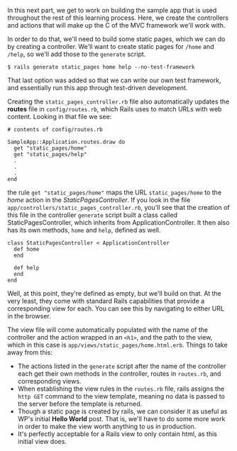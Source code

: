 In this next part, we get to work on building the sample app that is used throughout the rest of this learning process.  Here, we create the controllers and actions that will make up the C of the MVC framework we'll work with.

In order to do that, we'll need to build some static pages, which we can do by creating a controller. We'll want to create static pages for `/home` and `/help`, so we'll add those to the `generate` script.

	$ rails generate static_pages home help --no-test-framework

That last option was added so that we can write our own test framework, and essentially run this app through test-driven development.

Creating the `static_pages_controller.rb` file also automatically updates the **routes** file in `config/routes.rb`, which Rails uses to match URLs with web content.  Looking in that file we see:

	# contents of config/routes.rb

	SampleApp::Application.routes.draw do
      get "static_pages/home"
      get "static_pages/help"
      .
      .
      .
    end

the rule `get "static_pages/home"` maps the URL `static_pages/home` to the *home* action in the *StaticPagesController*.  If you look in the file `app/controllers/static_pages_controller.rb`, you'll see that the creation of this file in the controller `generate` script built a class called StaticPagesController, which inherits from ApplicationController.  It then also has its own methods, `home` and `help`, defined as well.

	class StaticPagesController < ApplicationController
      def home
      end

      def help
      end
    end

Well, at this point, they're defined as empty, but we'll build on that. At the very least, they come with standard Rails capabilities that provide a corresponding view for each.  You can see this by navigating to either URL in the browser.

The view file will come automatically populated with the name of the controller and the action wrapped in an `<h1>`, and the path to the view, which in this case is `app/views/static_pages/home.html.erb`.  Things to take away from this:

* The actions listed in the `generate` script after the name of the controller each get their own methods in the controller, routes in `routes.rb`, and corresponding views.
* When establishing the view rules in the `routes.rb` file, rails assigns the `http GET` command to the view template, meaning no data is passed to the server before the template is returned.
* Though a static page is created by rails, we can consider it as useful as WP's initial **Hello World** post.  That is, we'll have to do some more work in order to make the view worth anything to us in production.
* It's perfectly acceptable for a Rails view to only contain html, as this initial view does.
